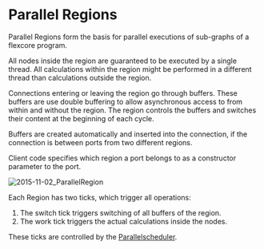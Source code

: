 # Parallel Regions

Parallel Regions form the basis for parallel executions of sub-graphs of a flexcore program.

All nodes inside the region are guaranteed to be executed by a single thread.
All calculations within the region might be performed in a different thread than calculations outside the region.

Connections entering or leaving the region go through buffers.
These buffers are use double buffering to allow asynchronous access to from within and without the region.
The region controls the buffers and switches their content at the beginning of each cycle.

Buffers are created automatically and inserted into the connection, if the connection is between ports from two different regions.

Client code specifies which region a port belongs to as a constructor parameter to the port.

![2015-11-02_ParallelRegion](2015-11-02_ParallelRegion.png)

Each Region has two ticks, which trigger all operations:
1. The switch tick triggers switching of all buffers of the region.
2. The work tick triggers the actual calculations inside the nodes.

These ticks are controlled by the [Parallelscheduler](md_docs_ParallelScheduler.html).